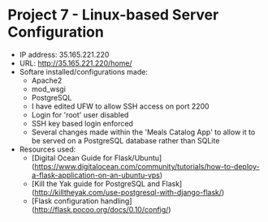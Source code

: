 # Project 7 - Linux-based Server Configuration
* IP address: 35.165.221.220
* URL: http://35.165.221.220/home/
* Softare installed/configurations made: 
  * Apache2
  * mod_wsgi
  * PostgreSQL
  * I have edited UFW to allow SSH access on port 2200
  * Login for 'root' user disabled
  * SSH key based login enforced
  * Several changes made within the 'Meals Catalog App' to allow it to be served on a PostgreSQL database rather than SQLite
* Resources used:
  * [Digital Ocean Guide for Flask/Ubuntu] (https://www.digitalocean.com/community/tutorials/how-to-deploy-a-flask-application-on-an-ubuntu-vps)
  * [Kill the Yak guide for PostgreSQL and Flask] (http://killtheyak.com/use-postgresql-with-django-flask/)
  * [Flask configuration handling] (http://flask.pocoo.org/docs/0.10/config/)
